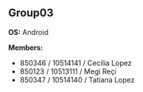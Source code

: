 Group03
---

__OS:__ Android

__Members:__
 - 850346 / 10514141 / Cecilia Lopez
 - 850123 / 10513111 / Megi Reçi
 - 850347 / 10514140 / Tatiana Lopez